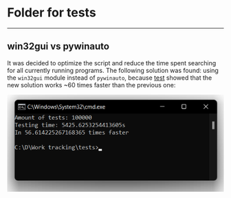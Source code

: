 # Folder for tests
____
## win32gui vs pywinauto
It was decided to optimize the script and reduce the time spent searching for all currently running programs. The following solution was found: using the `win32gui` module instead of `pywinauto`, because [test](test_time_windowTitleModules.py) showed that the new solution works ~60 times faster than the previous one: 

![picture](test_time_windowTitleModules.png)
